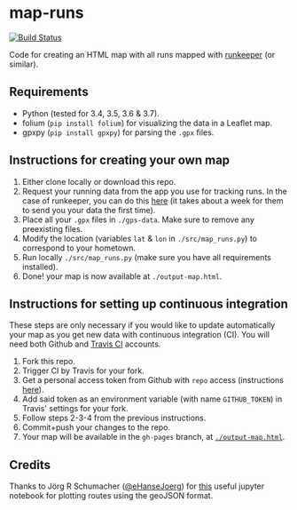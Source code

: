 # map-runs

[![Build Status](https://travis-ci.com/BenjaSanchez/map-runs.svg?branch=master)](https://travis-ci.com/BenjaSanchez/map-runs)

Code for creating an HTML map with all runs mapped with [runkeeper](http://runkeeper.com) (or similar).

## Requirements

* Python (tested for 3.4, 3.5, 3.6 & 3.7).
* folium (`pip install folium`) for visualizing the data in a Leaflet map.
* gpxpy (`pip install gpxpy`) for parsing the `.gpx` files.

## Instructions for creating your own map

1. Either clone locally or download this repo.
2. Request your running data from the app you use for tracking runs. In the case of runkeeper, you can do this [here](https://runkeeper.com/exportData) (it takes about a week for them to send you your data the first time).
3. Place all your `.gpx` files in `./gps-data`. Make sure to remove any preexisting files.
4. Modify the location (variables `lat` & `lon` in `./src/map_runs.py`) to correspond to your hometown.
5. Run locally `./src/map_runs.py` (make sure you have all requirements installed).
6. Done! your map is now available at `./output-map.html`.

## Instructions for setting up continuous integration

These steps are only necessary if you would like to update automatically your map as you get new data with continuous integration (CI). You will need both Github and [Travis CI](https://travis-ci.com) accounts.

1. Fork this repo.
2. Trigger CI by Travis for your fork.
3. Get a personal access token from Github with `repo` access (instructions [here](https://help.github.com/en/articles/creating-a-personal-access-token-for-the-command-line)).
4. Add said token as an environment variable (with name `GITHUB_TOKEN`) in Travis' settings for your fork.
5. Follow steps 2-3-4 from the previous instructions.
6. Commit+push your changes to the repo.
7. Your map will be available in the `gh-pages` branch, at [`./output-map.html`](https://benjasanchez.github.io/map-runs/output-map.html).

## Credits

Thanks to Jörg R Schumacher ([@eHanseJoerg](https://github.com/eHanseJoerg)) for [this](https://nbviewer.jupyter.org/github/eHanseJoerg/folium/blob/master/examples/Highlight_Function.ipynb) useful jupyter notebook for plotting routes using the geoJSON format.
